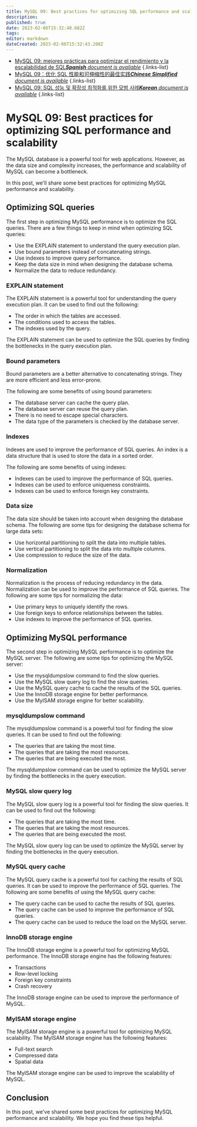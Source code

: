 ```yaml
---
title: MySQL 09: Best practices for optimizing SQL performance and scalability
description: 
published: true
date: 2023-02-06T15:32:48.682Z
tags: 
editor: markdown
dateCreated: 2023-02-06T15:32:43.208Z
---
```


- [MySQL 09: mejores prácticas para optimizar el rendimiento y la escalabilidad de SQL***Spanish** document is available*](/es/Knowledge-base/mysql-for-planner-marketers/Learning/mysql-09-best-practices-for-optimizing-sql-performance-and-scalability)
{.links-list}
- [MySQL 09：优化 SQL 性能和可伸缩性的最佳实践***Chinese Simplified** document is available*](/zh/Knowledge-base/mysql-for-planner-marketers/Learning/mysql-09-best-practices-for-optimizing-sql-performance-and-scalability)
{.links-list}
- [MySQL 09: SQL 성능 및 확장성 최적화를 위한 모범 사례***Korean** document is available*](/ko/Knowledge-base/mysql-for-planner-marketers/Learning/mysql-09-best-practices-for-optimizing-sql-performance-and-scalability)
{.links-list}


# MySQL 09: Best practices for optimizing SQL performance and scalability

The MySQL database is a powerful tool for web applications. However, as the data size and complexity increases, the performance and scalability of MySQL can become a bottleneck.

In this post, we'll share some best practices for optimizing MySQL performance and scalability.

## Optimizing SQL queries

The first step in optimizing MySQL performance is to optimize the SQL queries. There are a few things to keep in mind when optimizing SQL queries:

- Use the EXPLAIN statement to understand the query execution plan.
- Use bound parameters instead of concatenating strings.
- Use indexes to improve query performance.
- Keep the data size in mind when designing the database schema.
- Normalize the data to reduce redundancy.

### EXPLAIN statement

The EXPLAIN statement is a powerful tool for understanding the query execution plan. It can be used to find out the following:

- The order in which the tables are accessed.
- The conditions used to access the tables.
- The indexes used by the query.

The EXPLAIN statement can be used to optimize the SQL queries by finding the bottlenecks in the query execution plan.

### Bound parameters

Bound parameters are a better alternative to concatenating strings. They are more efficient and less error-prone.

The following are some benefits of using bound parameters:

- The database server can cache the query plan.
- The database server can reuse the query plan.
- There is no need to escape special characters.
- The data type of the parameters is checked by the database server.

### Indexes

Indexes are used to improve the performance of SQL queries. An index is a data structure that is used to store the data in a sorted order.

The following are some benefits of using indexes:

- Indexes can be used to improve the performance of SQL queries.
- Indexes can be used to enforce uniqueness constraints.
- Indexes can be used to enforce foreign key constraints.

### Data size

The data size should be taken into account when designing the database schema. The following are some tips for designing the database schema for large data sets:

- Use horizontal partitioning to split the data into multiple tables.
- Use vertical partitioning to split the data into multiple columns.
- Use compression to reduce the size of the data.

### Normalization

Normalization is the process of reducing redundancy in the data. Normalization can be used to improve the performance of SQL queries. The following are some tips for normalizing the data:

- Use primary keys to uniquely identify the rows.
- Use foreign keys to enforce relationships between the tables.
- Use indexes to improve the performance of SQL queries.

## Optimizing MySQL performance

The second step in optimizing MySQL performance is to optimize the MySQL server. The following are some tips for optimizing the MySQL server:

- Use the mysqldumpslow command to find the slow queries.
- Use the MySQL slow query log to find the slow queries.
- Use the MySQL query cache to cache the results of the SQL queries.
- Use the InnoDB storage engine for better performance.
- Use the MyISAM storage engine for better scalability.

### mysqldumpslow command

The mysqldumpslow command is a powerful tool for finding the slow queries. It can be used to find out the following:

- The queries that are taking the most time.
- The queries that are taking the most resources.
- The queries that are being executed the most.

The mysqldumpslow command can be used to optimize the MySQL server by finding the bottlenecks in the query execution.

### MySQL slow query log

The MySQL slow query log is a powerful tool for finding the slow queries. It can be used to find out the following:

- The queries that are taking the most time.
- The queries that are taking the most resources.
- The queries that are being executed the most.

The MySQL slow query log can be used to optimize the MySQL server by finding the bottlenecks in the query execution.

### MySQL query cache

The MySQL query cache is a powerful tool for caching the results of SQL queries. It can be used to improve the performance of SQL queries. The following are some benefits of using the MySQL query cache:

- The query cache can be used to cache the results of SQL queries.
- The query cache can be used to improve the performance of SQL queries.
- The query cache can be used to reduce the load on the MySQL server.

### InnoDB storage engine

The InnoDB storage engine is a powerful tool for optimizing MySQL performance. The InnoDB storage engine has the following features:

- Transactions
- Row-level locking
- Foreign key constraints
- Crash recovery

The InnoDB storage engine can be used to improve the performance of MySQL.

### MyISAM storage engine

The MyISAM storage engine is a powerful tool for optimizing MySQL scalability. The MyISAM storage engine has the following features:

- Full-text search
- Compressed data
- Spatial data

The MyISAM storage engine can be used to improve the scalability of MySQL.

## Conclusion

In this post, we've shared some best practices for optimizing MySQL performance and scalability. We hope you find these tips helpful.